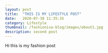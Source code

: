 ```yaml
---
layout: post
title:  "THIS IS MY LIFESTYLE POST"
date:   2020-07-30 11:35:35
category: Lifestyle
thumbnail: /fashionisa-blog/images/about1.jpg
description: second post
---
```


Hi this is my fashion post